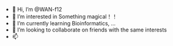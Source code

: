 - 👋 Hi, I’m @WAN-f12
- 👀 I’m interested in Something magical！！
- 🌱 I’m currently learning Bioinformatics, ...
- 💞️ I’m looking to collaborate on friends with the same interests
- 📫 

<!---
WAN-f12/WAN-f12 is a ✨ special ✨ repository because its `README.md` (this file) appears on your GitHub profile.
You can click the Preview link to take a look at your changes.
--->

